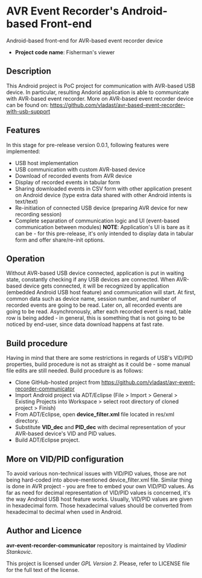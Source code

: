 # AVR Event Recorder's Android-based Front-end

Android-based front-end for AVR-based event recorder device

* **Project code name**: Fisherman's viewer

## Description

This Android project is PoC project for communication with AVR-based USB device.
In particular, resulting Andorid application is able to communicate with AVR-based event recorder. More on AVR-based event recorder device can be found on: https://github.com/vladast/avr-based-event-recorder-with-usb-support

## Features

In this stage for pre-release version 0.0.1, following features were implemented:
* USB host implementation
* USB communication with custom AVR-based device
* Download of recorded events from AVR device
* Display of recorded events in tabular form
* Sharing downloaded events in CSV form with other application present on Android device (type extra data shared with other Android intents is text/text)
* Re-initiation of connected USB device (preparing AVR device for new recording session)
* Complete separation of communication logic and UI (event-based communication between modules)
**NOTE**: Application's UI is bare as it can be - for this pre-release, it's only intended to display data in tabular form and offer share/re-init options.

## Operation

Without AVR-based USB device connected, application is put in waiting state, constantly checking if any USB devices are connected.
When AVR-based device gets connected, it will be recognized by application (embedded Android USB host feature) and communication will start.
At first, common data such as device name, session number, and number of recorded events are going to be read. Later on, all recorded events are going to be read.
Asynchronously, after each recorded event is read, table row is being added - in general, this is something that is not going to be noticed by end-user, since data download happens at fast rate.

## Build procedure

Having in mind that there are some restrictions in regards of USB's VID/PID properties, build procedure is not as straight as it could be - some manual file edits are still needed.
Build procedure is as follows:
* Clone GitHub-hosted project from https://github.com/vladast/avr-event-recorder-communicator
* Import Android project via ADT/Eclipse (File > Import > General > Existing Projects into Workspace > select root directory of cloned project > Finish)
* From ADT/Eclipse, open **device_filter.xml** file located in res/xml directory.
* Substitute **VID_dec** and **PID_dec** with decimal representation of your AVR-based device's VID and PID values.
* Build ADT/Eclipse project.

## More on VID/PID configuration

To avoid various non-technical issues with VID/PID values, those are not being hard-coded into above-mentioned device_filter.xml file. Similar thing is done in AVR project - you are free to embed your own VID/PID values.
As far as need for decimal representation of VID/PID values is concerned, it's the way Android USB host feature works. Usually, VID/PID values are given in hexadecimal form. Those hexadecimal values should be converted from hexadecimal to decimal when used in Android.
## Author and Licence

**avr-event-recorder-communicator** repository is maintained by *Vladimir Stankovic*.

This project is licensed under *GPL Version 2*. Please, refer to LICENSE file for the full text of the license.
